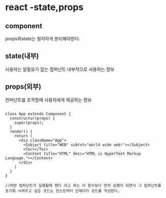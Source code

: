 # react -state,props



## component

props와state는 철저하게 분리해야한다.



## state(내부)

사용자는 알필요가 없는 컴퍼넌트 내부적으로 사용하는 정보

## props(외부)

컨퍼넌트를 조작할때 사용자에게 제공하는 정보





~~~~react

class App extends Component {
  constructor(props) {
    super(props);
  }
  render() {
    return (
      <div className="App">
        <Subject title="WEB" subtxt="world wide web!"></Subject>
        <Toc></Toc>
        <Content title="HTML" desc="HTML is HyperText Markup Language."></Content>
      </div>
    )
  }
}

//어떤 컴퍼넌트가 실행될때 렌더 라고 하는 이 함수보다 먼저 실행이 되면서 그 컴퍼넌트를 초기화 시켜주고 싶은 코드는 컨스트럭터 안에다가 코드를 작성한다.
~~~~

